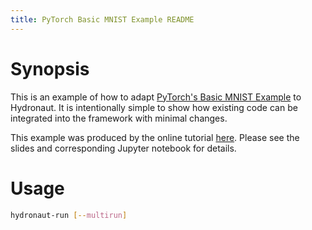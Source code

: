 ```yaml
---
title: PyTorch Basic MNIST Example README
---
```


# Synopsis

This is an example of how to adapt [PyTorch's Basic MNIST Example](https://github.com/pytorch/examples/tree/main/mnist) to Hydronaut. It is intentionally simple to show how existing code can be integrated into the framework with minimal changes.

This example was produced by the online tutorial [here](https://jrye.gitlabpages.inria.fr/hydronaut-tutorial/notebooks/02-PyTorch-Basic_MNIST_Example.slides.html). Please see the slides and corresponding Jupyter notebook for details.

# Usage

~~~sh
hydronaut-run [--multirun]
~~~
